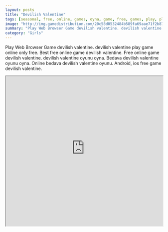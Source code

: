 ```yaml
---
layout: posts
title: "Devilish Valentine"
tags: [seasonal, free, online, games, oyna, game, free, games, play, play, games]
image: "http://img.gamedistribution.com/20c58d0532484b589fa69aae71f2b878.jpg"
summary: "Play Web Browser Game devilish valentine. devilish valentine play game online only free. Best free online game devilish valentine. Free online game devilish valentine. devilish valentine oyunu oyna. Bedava devilish valentine oyunu oyna. Online bedava devilish valentine oyunu. Android, ios free game devilish valentine."
category: "Girls"
---
```


Play Web Browser Game devilish valentine. devilish valentine play game online only free. Best free online game devilish valentine. Free online game devilish valentine. devilish valentine oyunu oyna. Bedava devilish valentine oyunu oyna. Online bedava devilish valentine oyunu. Android, ios free game devilish valentine.

<iframe width="100%" height="480px;" src="http://flash.gamedistribution.com?game=20c58d0532484b589fa69aae71f2b878"></iframe>